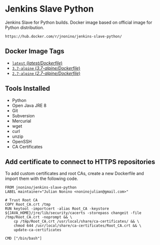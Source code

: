 # Jenkins Slave Python #

Jenkins Slave for Python builds. Docker image based on official image for Python distribution.

	https://hub.docker.com/r/jnonino/jenkins-slave-python/

## Docker Image Tags ##

-	[`latest` (*latest/Dockerfile*)](https://bitbucket.org/jnonino-devops-cloud/jenkins-slave-python/src/master/latest/Dockerfile)
-	[`3.7-alpine` (*3.7-alpine/Dockerfile*)](https://bitbucket.org/jnonino-devops-cloud/jenkins-slave-python/src/master/3.7-alpine/Dockerfile)
-	[`2.7-alpine` (*2.7-alpine/Dockerfile*)](https://bitbucket.org/jnonino-devops-cloud/jenkins-slave-python/src/master/2.7-alpine/Dockerfile)

## Tools Installed ##

- Python
- Open Java JRE 8
- Git
- Subversion
- Mercurial
- wget
- curl
- unzip
- OpenSSH
- CA Certificates

## Add certificate to connect to HTTPS repositories

To add custom certificates and root CAs, create a new Dockerfile and import them with the following code.

	FROM jnonino/jenkins-slave-python
	LABEL maintainer="Julian Nonino <noninojulian@gmail.com>"

	# Trust Root CA
	COPY Root_CA.crt /tmp
	RUN keytool -importcert -alias Root_CA -keystore ${JAVA_HOME}/jre/lib/security/cacerts -storepass changeit -file /tmp/Root_CA.crt -noprompt && \
		cp /tmp/Root_CA.crt /usr/local/share/ca-certificates/ && \
		chmod 644 /usr/local/share/ca-certificates/Root_CA.crt && \
		update-ca-certificates

	CMD ["/bin/bash"]